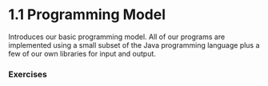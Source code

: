 # 1.1 Programming Model
Introduces our basic programming model. All of our programs are implemented using a small subset of the Java programming language plus a few of our own libraries for input and output.

### Exercises